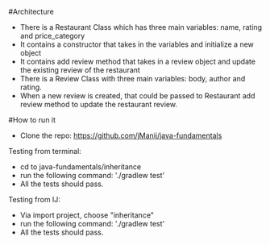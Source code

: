 #Architecture
- There is a Restaurant Class which has three main variables: name, rating and price_category
- It contains a constructor that takes in the variables and initialize a new object
- It contains add review method that takes in a review object and update the existing review of the restaurant
- There is a Review Class with three main variables: body, author and rating.
- When a new review is created, that could be passed to Restaurant add review method to update the restaurant review.


#How to run it
- Clone the repo: https://github.com/jManij/java-fundamentals

Testing from terminal:
   - cd to java-fundamentals/inheritance
   - run the following command: './gradlew test'
   - All the tests should pass.
   
Testing from IJ:
  - Via import project, choose "inheritance"
  - run the following command: './gradlew test'
  - All the tests should pass.
